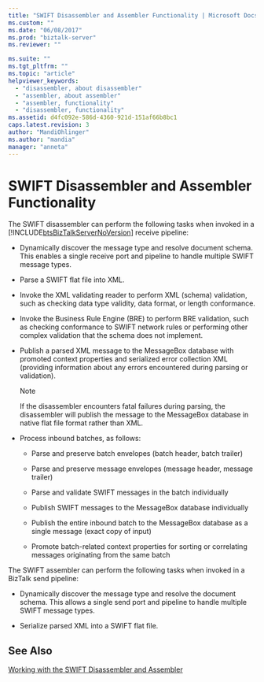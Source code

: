 ```yaml
---
title: "SWIFT Disassembler and Assembler Functionality | Microsoft Docs"
ms.custom: ""
ms.date: "06/08/2017"
ms.prod: "biztalk-server"
ms.reviewer: ""

ms.suite: ""
ms.tgt_pltfrm: ""
ms.topic: "article"
helpviewer_keywords: 
  - "disassembler, about disassembler"
  - "assembler, about assembler"
  - "assembler, functionality"
  - "disassembler, functionality"
ms.assetid: d4fc092e-586d-4360-921d-151af66b8bc1
caps.latest.revision: 3
author: "MandiOhlinger"
ms.author: "mandia"
manager: "anneta"
---
```

# SWIFT Disassembler and Assembler Functionality
The SWIFT disassembler can perform the following tasks when invoked in a [!INCLUDE[btsBizTalkServerNoVersion](../../includes/btsbiztalkservernoversion-md.md)] receive pipeline:  
  
-   Dynamically discover the message type and resolve document schema. This enables a single receive port and pipeline to handle multiple SWIFT message types.  
  
-   Parse a SWIFT flat file into XML.  
  
-   Invoke the XML validating reader to perform XML (schema) validation, such as checking data type validity, data format, or length conformance.  
  
-   Invoke the Business Rule Engine (BRE) to perform BRE validation, such as checking conformance to SWIFT network rules or performing other complex validation that the schema does not implement.  
  
-   Publish a parsed XML message to the MessageBox database with promoted context properties and serialized error collection XML (providing information about any errors encountered during parsing or validation).  
  
    > [!NOTE]
    >  If the disassembler encounters fatal failures during parsing, the disassembler will publish the message to the MessageBox database in native flat file format rather than XML.  
  
-   Process inbound batches, as follows:  
  
    -   Parse and preserve batch envelopes (batch header, batch trailer)  
  
    -   Parse and preserve message envelopes (message header, message trailer)  
  
    -   Parse and validate SWIFT messages in the batch individually  
  
    -   Publish SWIFT messages to the MessageBox database individually  
  
    -   Publish the entire inbound batch to the MessageBox database as a single message (exact copy of input)  
  
    -   Promote batch-related context properties for sorting or correlating messages originating from the same batch  
  
 The SWIFT assembler can perform the following tasks when invoked in a BizTalk send pipeline:  
  
-   Dynamically discover the message type and resolve the document schema. This allows a single send port and pipeline to handle multiple SWIFT message types.  
  
-   Serialize parsed XML into a SWIFT flat file.  
  
## See Also  
 [Working with the SWIFT Disassembler and Assembler](../../adapters-and-accelerators/accelerator-swift/working-with-the-swift-disassembler-and-assembler.md)
